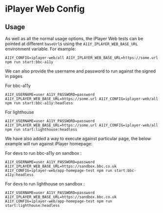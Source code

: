 # iPlayer Web Config

## Usage

As well as all the normal usage options, the iPlayer Web tests can be pointed at different `baseUrl`s using the `A11Y_IPLAYER_WEB_BASE_URL` environment variable. For example:


```
A11Y_CONFIG=iplayer-web/all A11Y_IPLAYER_WEB_BASE_URL=https://some.url npm run start:bbc-a11y
```

We can also provide the username and password to run against the signed in pages

For bbc-a11y
```
A11Y_USERNAME=user A11Y_PASSWORD=password A11Y_IPLAYER_WEB_BASE_URL=https://some.url A11Y_CONFIG=iplayer-web/all npm run start:bbc-a11y:headless
```

For lighthouse
```
A11Y_USERNAME=user A11Y_PASSWORD=password A11Y_IPLAYER_WEB_BASE_URL=https://some.url A11Y_CONFIG=iplayer-web/all npm run start:lighthouse:headless
```

We have also added a way to execute against particular page, the below example will run against iPlayer homepage:

For devs to run bbc-a11y on sandbox :
```
A11Y_USERNAME=user A11Y_PASSWORD=password A11Y_IPLAYER_WEB_BASE_URL=https://sandbox.bbc.co.uk A11Y_CONFIG=iplayer-web/app-homepage-test npm run start:bbc-a11y:headless
```

For devs to run lighthouse on sandbox :
```
A11Y_USERNAME=user A11Y_PASSWORD=password A11Y_IPLAYER_WEB_BASE_URL=https://sandbox.bbc.co.uk A11Y_CONFIG=iplayer-web/app-homepage-test npm run start:lighthouse:headless
```
